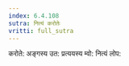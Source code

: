 ```yaml
---
index: 6.4.108
sutra: नित्यं करोतेः
vritti: full_sutra
---
```


करोते: अङ्गस्य  उत: प्रत्ययस्य म्वो: नित्यं लोप: 